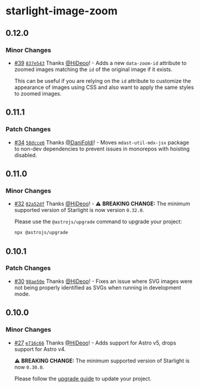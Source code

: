 # starlight-image-zoom

## 0.12.0

### Minor Changes

- [#39](https://github.com/HiDeoo/starlight-image-zoom/pull/39) [`837e543`](https://github.com/HiDeoo/starlight-image-zoom/commit/837e5430e971345b1d6c737657d607dbef73948b) Thanks [@HiDeoo](https://github.com/HiDeoo)! - Adds a new `data-zoom-id` attribute to zoomed images matching the `id` of the original image if it exists.

  This can be useful if you are relying on the `id` attribute to customize the appearance of images using CSS and also want to apply the same styles to zoomed images.

## 0.11.1

### Patch Changes

- [#34](https://github.com/HiDeoo/starlight-image-zoom/pull/34) [`58dcce6`](https://github.com/HiDeoo/starlight-image-zoom/commit/58dcce681f52f0001c18adba15b4cb086cd14eb5) Thanks [@DaniFoldi](https://github.com/DaniFoldi)! - Moves `mdast-util-mdx-jsx` package to non-dev dependencies to prevent issues in monorepos with hoisting disabled.

## 0.11.0

### Minor Changes

- [#32](https://github.com/HiDeoo/starlight-image-zoom/pull/32) [`02a52df`](https://github.com/HiDeoo/starlight-image-zoom/commit/02a52df958e0bf814f9e51e92d4ed0ce46dff53a) Thanks [@HiDeoo](https://github.com/HiDeoo)! - ⚠️ **BREAKING CHANGE:** The minimum supported version of Starlight is now version `0.32.0`.

  Please use the `@astrojs/upgrade` command to upgrade your project:

  ```sh
  npx @astrojs/upgrade
  ```

## 0.10.1

### Patch Changes

- [#30](https://github.com/HiDeoo/starlight-image-zoom/pull/30) [`98ae50e`](https://github.com/HiDeoo/starlight-image-zoom/commit/98ae50e5c4d9102991f146570a76844e816602ed) Thanks [@HiDeoo](https://github.com/HiDeoo)! - Fixes an issue where SVG images were not being properly identified as SVGs when running in development mode.

## 0.10.0

### Minor Changes

- [#27](https://github.com/HiDeoo/starlight-image-zoom/pull/27) [`e716c66`](https://github.com/HiDeoo/starlight-image-zoom/commit/e716c66dd585fe2fd78432add8d9895c8110131f) Thanks [@HiDeoo](https://github.com/HiDeoo)! - Adds support for Astro v5, drops support for Astro v4.

  ⚠️ **BREAKING CHANGE:** The minimum supported version of Starlight is now `0.30.0`.

  Please follow the [upgrade guide](https://github.com/withastro/starlight/releases/tag/%40astrojs/starlight%400.30.0) to update your project.
